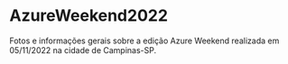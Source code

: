 # AzureWeekend2022
Fotos e informações gerais sobre a edição Azure Weekend realizada em 05/11/2022 na cidade de Campinas-SP.
